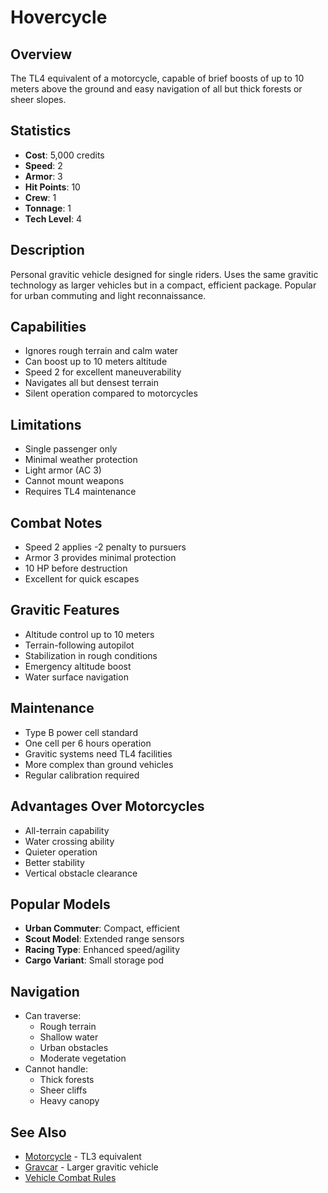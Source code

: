 # Hovercycle

## Overview
The TL4 equivalent of a motorcycle, capable of brief boosts of up to 10 meters above the ground and easy navigation of all but thick forests or sheer slopes.

## Statistics
- **Cost**: 5,000 credits
- **Speed**: 2
- **Armor**: 3
- **Hit Points**: 10
- **Crew**: 1
- **Tonnage**: 1
- **Tech Level**: 4

## Description
Personal gravitic vehicle designed for single riders. Uses the same gravitic technology as larger vehicles but in a compact, efficient package. Popular for urban commuting and light reconnaissance.

## Capabilities
- Ignores rough terrain and calm water
- Can boost up to 10 meters altitude
- Speed 2 for excellent maneuverability
- Navigates all but densest terrain
- Silent operation compared to motorcycles

## Limitations
- Single passenger only
- Minimal weather protection
- Light armor (AC 3)
- Cannot mount weapons
- Requires TL4 maintenance

## Combat Notes
- Speed 2 applies -2 penalty to pursuers
- Armor 3 provides minimal protection
- 10 HP before destruction
- Excellent for quick escapes

## Gravitic Features
- Altitude control up to 10 meters
- Terrain-following autopilot
- Stabilization in rough conditions
- Emergency altitude boost
- Water surface navigation

## Maintenance
- Type B power cell standard
- One cell per 6 hours operation
- Gravitic systems need TL4 facilities
- More complex than ground vehicles
- Regular calibration required

## Advantages Over Motorcycles
- All-terrain capability
- Water crossing ability
- Quieter operation
- Better stability
- Vertical obstacle clearance

## Popular Models
- **Urban Commuter**: Compact, efficient
- **Scout Model**: Extended range sensors
- **Racing Type**: Enhanced speed/agility
- **Cargo Variant**: Small storage pod

## Navigation
- Can traverse:
  - Rough terrain
  - Shallow water
  - Urban obstacles
  - Moderate vegetation
- Cannot handle:
  - Thick forests
  - Sheer cliffs
  - Heavy canopy

## See Also
- [Motorcycle](motorcycle.md) - TL3 equivalent
- [Gravcar](gravcar.md) - Larger gravitic vehicle
- [Vehicle Combat Rules](../vehicle-combat.md)